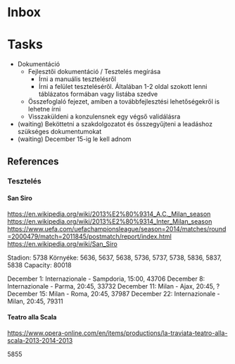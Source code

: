 # Inbox

# Tasks

- Dokumentáció
	- Fejlesztői dokumentáció / Tesztelés megírása
        - Írni a manuális tesztelésről
        - Írni a felület teszteléséről. Általában 1-2 oldal szokott lenni táblázatos formában vagy listába szedve
    - Összefoglaló fejezet, amiben a továbbfejlesztési lehetőségekről is lehetne írni
	- Visszaküldeni a konzulensnek egy végső validálásra
- (waiting) Beköttetni a szakdolgozatot és összegyűjteni a leadáshoz szükséges dokumentumokat
- (waiting) December 15-ig le kell adnom

## References

### Tesztelés

#### San Siro

https://en.wikipedia.org/wiki/2013%E2%80%9314_A.C._Milan_season
https://en.wikipedia.org/wiki/2013%E2%80%9314_Inter_Milan_season
https://www.uefa.com/uefachampionsleague/season=2014/matches/round=2000479/match=2011845/postmatch/report/index.html
https://en.wikipedia.org/wiki/San_Siro

Stadion: 5738
Környéke: 5636, 5637, 5638, 5736, 5737, 5738, 5836, 5837, 5838
Capacity: 80018

December 1: Internazionale - Sampdoria, 15:00, 43706
December 8: Internazionale - Parma, 20:45, 33732
December 11: Milan - Ajax, 20:45, ?
December 15: Milan - Roma, 20:45, 37987
December 22: Internazionale - Milan, 20:45, 79311

#### Teatro alla Scala

https://www.opera-online.com/en/items/productions/la-traviata-teatro-alla-scala-2013-2014-2013

5855
